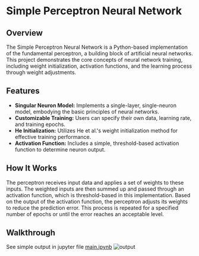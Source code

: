 # Simple Perceptron Neural Network

## Overview

The Simple Perceptron Neural Network is a Python-based implementation of the fundamental perceptron, a building block of artificial neural networks. This project demonstrates the core concepts of neural network training, including weight initialization, activation functions, and the learning process through weight adjustments.

## Features

- **Singular Neuron Model:** Implements a single-layer, single-neuron model, embodying the basic principles of neural networks.
- **Customizable Training:** Users can specify their own data, learning rate, and training epochs.
- **He Initialization:** Utilizes He et al.'s weight initialization method for effective training performance.
- **Activation Function:** Includes a simple, threshold-based activation function to determine neuron output.

## How It Works

The perceptron receives input data and applies a set of weights to these inputs. The weighted inputs are then summed up and passed through an activation function, which is threshold-based in this implementation. Based on the output of the activation function, the perceptron adjusts its weights to reduce the prediction error. This process is repeated for a specified number of epochs or until the error reaches an acceptable level.

## Walkthrough
See simple output in jupyter file [main.ipynb](https://github.com/TaoLyn838/NeuralNetwork/blob/main/Perceptron/main.ipynb)
![output](https://github.com/TaoLyn838/NeuralNetwork/assets/58400041/c4d36b3f-ecee-4331-bc55-764494374d26)
